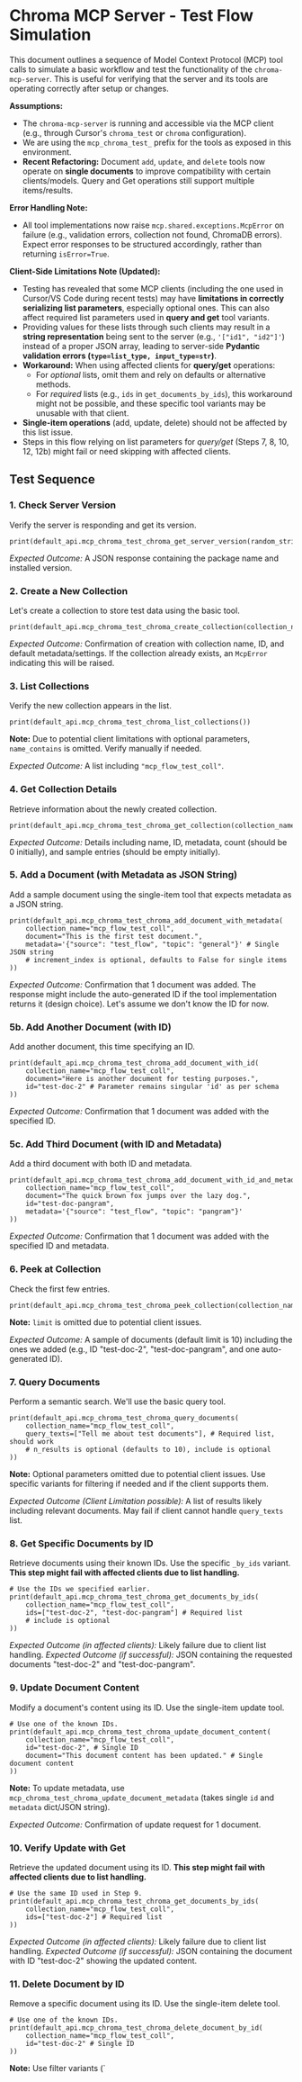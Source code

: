 # Chroma MCP Server - Test Flow Simulation

This document outlines a sequence of Model Context Protocol (MCP) tool calls to simulate a basic workflow and test the functionality of the `chroma-mcp-server`. This is useful for verifying that the server and its tools are operating correctly after setup or changes.

**Assumptions:**

- The `chroma-mcp-server` is running and accessible via the MCP client (e.g., through Cursor's `chroma_test` or `chroma` configuration).
- We are using the `mcp_chroma_test_` prefix for the tools as exposed in this environment.
- **Recent Refactoring:** Document `add`, `update`, and `delete` tools now operate on **single documents** to improve compatibility with certain clients/models. Query and Get operations still support multiple items/results.

**Error Handling Note:**

- All tool implementations now raise `mcp.shared.exceptions.McpError` on failure (e.g., validation errors, collection not found, ChromaDB errors). Expect error responses to be structured accordingly, rather than returning `isError=True`.

**Client-Side Limitations Note (Updated):**

- Testing has revealed that some MCP clients (including the one used in Cursor/VS Code during recent tests) may have **limitations in correctly serializing list parameters**, especially optional ones. This can also affect required list parameters used in **query and get** tool variants.
- Providing values for these lists through such clients may result in a **string representation** being sent to the server (e.g., `'["id1", "id2"]'`) instead of a proper JSON array, leading to server-side **Pydantic validation errors (`type=list_type, input_type=str`)**.
- **Workaround:** When using affected clients for **query/get** operations:
  - For *optional* lists, omit them and rely on defaults or alternative methods.
  - For *required* lists (e.g., `ids` in `get_documents_by_ids`), this workaround might not be possible, and these specific tool variants may be unusable with that client.
- **Single-item operations** (add, update, delete) should not be affected by this list issue.
- Steps in this flow relying on list parameters for *query/get* (Steps 7, 8, 10, 12, 12b) might fail or need skipping with affected clients.

## Test Sequence

### 1. Check Server Version

Verify the server is responding and get its version.

```tool_code
print(default_api.mcp_chroma_test_chroma_get_server_version(random_string="check"))
```

*Expected Outcome:* A JSON response containing the package name and installed version.

### 2. Create a New Collection

Let's create a collection to store test data using the basic tool.

```tool_code
print(default_api.mcp_chroma_test_chroma_create_collection(collection_name="mcp_flow_test_coll"))
```

*Expected Outcome:* Confirmation of creation with collection name, ID, and default metadata/settings. If the collection already exists, an `McpError` indicating this will be raised.

### 3. List Collections

Verify the new collection appears in the list.

```tool_code
print(default_api.mcp_chroma_test_chroma_list_collections())
```

**Note:** Due to potential client limitations with optional parameters, `name_contains` is omitted. Verify manually if needed.

*Expected Outcome:* A list including `"mcp_flow_test_coll"`.

### 4. Get Collection Details

Retrieve information about the newly created collection.

```tool_code
print(default_api.mcp_chroma_test_chroma_get_collection(collection_name="mcp_flow_test_coll"))
```

*Expected Outcome:* Details including name, ID, metadata, count (should be 0 initially), and sample entries (should be empty initially).

### 5. Add a Document (with Metadata as JSON String)

Add a sample document using the single-item tool that expects metadata as a JSON string.

```tool_code
print(default_api.mcp_chroma_test_chroma_add_document_with_metadata(
    collection_name="mcp_flow_test_coll",
    document="This is the first test document.",
    metadata='{"source": "test_flow", "topic": "general"}' # Single JSON string
    # increment_index is optional, defaults to False for single items
))
```

*Expected Outcome:* Confirmation that 1 document was added. The response might include the auto-generated ID if the tool implementation returns it (design choice). Let's assume we don't know the ID for now.

### 5b. Add Another Document (with ID)

Add another document, this time specifying an ID.

```tool_code
print(default_api.mcp_chroma_test_chroma_add_document_with_id(
    collection_name="mcp_flow_test_coll",
    document="Here is another document for testing purposes.",
    id="test-doc-2" # Parameter remains singular 'id' as per schema
))
```

*Expected Outcome:* Confirmation that 1 document was added with the specified ID.

### 5c. Add Third Document (with ID and Metadata)

Add a third document with both ID and metadata.

```tool_code
print(default_api.mcp_chroma_test_chroma_add_document_with_id_and_metadata(
    collection_name="mcp_flow_test_coll",
    document="The quick brown fox jumps over the lazy dog.",
    id="test-doc-pangram",
    metadata='{"source": "test_flow", "topic": "pangram"}'
))
```

*Expected Outcome:* Confirmation that 1 document was added with the specified ID and metadata.

### 6. Peek at Collection

Check the first few entries.

```tool_code
print(default_api.mcp_chroma_test_chroma_peek_collection(collection_name="mcp_flow_test_coll"))
```

**Note:** `limit` is omitted due to potential client issues.

*Expected Outcome:* A sample of documents (default limit is 10) including the ones we added (e.g., ID "test-doc-2", "test-doc-pangram", and one auto-generated ID).

### 7. Query Documents

Perform a semantic search. We'll use the basic query tool.

```tool_code
print(default_api.mcp_chroma_test_chroma_query_documents(
    collection_name="mcp_flow_test_coll",
    query_texts=["Tell me about test documents"], # Required list, should work
    # n_results is optional (defaults to 10), include is optional
))
```

**Note:** Optional parameters omitted due to potential client issues. Use specific variants for filtering if needed and if the client supports them.

*Expected Outcome (Client Limitation possible):* A list of results likely including relevant documents. May fail if client cannot handle `query_texts` list.

### 8. Get Specific Documents by ID

Retrieve documents using their known IDs. Use the specific `_by_ids` variant. **This step might fail with affected clients due to list handling.**

```tool_code
# Use the IDs we specified earlier.
print(default_api.mcp_chroma_test_chroma_get_documents_by_ids(
    collection_name="mcp_flow_test_coll",
    ids=["test-doc-2", "test-doc-pangram"] # Required list
    # include is optional
))
```

*Expected Outcome (in affected clients):* Likely failure due to client list handling.
*Expected Outcome (if successful):* JSON containing the requested documents "test-doc-2" and "test-doc-pangram".

### 9. Update Document Content

Modify a document's content using its ID. Use the single-item update tool.

```tool_code
# Use one of the known IDs.
print(default_api.mcp_chroma_test_chroma_update_document_content(
    collection_name="mcp_flow_test_coll",
    id="test-doc-2", # Single ID
    document="This document content has been updated." # Single document content
))
```

**Note:** To update metadata, use `mcp_chroma_test_chroma_update_document_metadata` (takes single `id` and `metadata` dict/JSON string).

*Expected Outcome:* Confirmation of update request for 1 document.

### 10. Verify Update with Get

Retrieve the updated document using its ID. **This step might fail with affected clients due to list handling.**

```tool_code
# Use the same ID used in Step 9.
print(default_api.mcp_chroma_test_chroma_get_documents_by_ids(
    collection_name="mcp_flow_test_coll",
    ids=["test-doc-2"] # Required list
))
```

*Expected Outcome (in affected clients):* Likely failure due to client list handling.
*Expected Outcome (if successful):* JSON containing the document with ID "test-doc-2" showing the updated content.

### 11. Delete Document by ID

Remove a specific document using its ID. Use the single-item delete tool.

```tool_code
# Use one of the known IDs.
print(default_api.mcp_chroma_test_chroma_delete_document_by_id(
    collection_name="mcp_flow_test_coll",
    id="test-doc-2" # Single ID
))
```

**Note:** Use filter variants (`